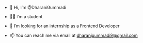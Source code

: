 - 👋 Hi, I’m @DharaniGummadi
- 👩‍🎓 I’m a student

- 👀 I’m looking for an internship as a Frontend Developer
- 📫 You can reach me via email at dharanigummadi9@gmail.com

<!---
DharaniGummadi/DharaniGummadi is a ✨ special ✨ repository because its `README.md` (this file) appears on your GitHub profile.
You can click the Preview link to take a look at your changes.
--->
